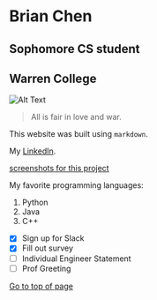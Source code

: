 # **Brian Chen**
## Sophomore CS student
## Warren College

![Alt Text](https://patch.com/img/cdn20/shutterstock/22880694/20200807/010157/styles/patch_image/public/shutterstock-1027915822___07125937750.jpg)

> All is fair in love and war.

This website was built using `markdown`.

My [LinkedIn](https://www.linkedin.com/in/bri-chen/).

[screenshots for this project](screenshots/)

My favorite programming languages:
1. Python
2. Java
3. C++

- [X] Sign up for Slack
- [X] Fill out survey
- [ ] Individual Engineer Statement
- [ ] Prof Greeting

[Go to top of page](#brian-chen)